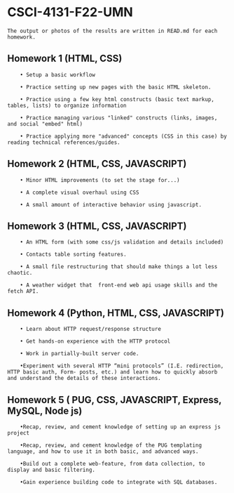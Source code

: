 # CSCI-4131-F22-UMN
    The output or photos of the results are written in READ.md for each homework.

## Homework 1 (HTML, CSS)

        • Setup a basic workflow 

        • Practice setting up new pages with the basic HTML skeleton.

        • Practice using a few key html constructs (basic text markup, tables, lists) to organize information

        • Practice managing various "linked" constructs (links, images, and social "embed" html)

        • Practice applying more "advanced" concepts (CSS in this case) by reading technical references/guides.

    
## Homework 2 (HTML, CSS, JAVASCRIPT)

        • Minor HTML improvements (to set the stage for...)
        
        • A complete visual overhaul using CSS

        • A small amount of interactive behavior using javascript.

## Homework 3 (HTML, CSS, JAVASCRIPT)

        • An HTML form (with some css/js validation and details included) 

        • Contacts table sorting features. 

        • A small file restructuring that should make things a lot less chaotic.

        • A weather widget that  front-end web api usage skills and the fetch API.


## Homework 4 (Python, HTML, CSS, JAVASCRIPT)
        
        • Learn about HTTP request/response structure

        • Get hands-on experience with the HTTP protocol

        • Work in partially-built server code. 

        •Experiment with several HTTP “mini protocols” (I.E. redirection, HTTP basic auth, Form- posts, etc.) and learn how to quickly absorb and understand the details of these interactions.

## Homework 5 ( PUG, CSS, JAVASCRIPT, Express, MySQL, Node js)

        •Recap, review, and cement knowledge of setting up an express js project

        •Recap, review, and cement knowledge of the PUG templating language, and how to use it in both basic, and advanced ways.

        •Build out a complete web-feature, from data collection, to display and basic filtering.

        •Gain experience building code to integrate with SQL databases.
    
